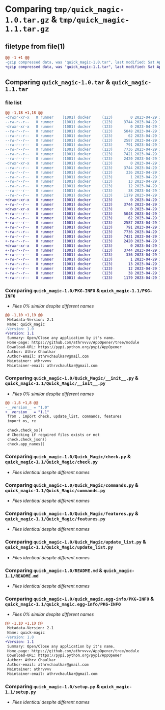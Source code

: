 # Comparing `tmp/quick_magic-1.0.tar.gz` & `tmp/quick_magic-1.1.tar.gz`

## filetype from file(1)

```diff
@@ -1 +1 @@
-gzip compressed data, was "quick_magic-1.0.tar", last modified: Sat Apr 29 15:52:23 2023, max compression
+gzip compressed data, was "quick_magic-1.1.tar", last modified: Sat Apr 29 16:02:16 2023, max compression
```

## Comparing `quick_magic-1.0.tar` & `quick_magic-1.1.tar`

### file list

```diff
@@ -1,18 +1,18 @@
-drwxr-xr-x   0 runner    (1001) docker     (123)        0 2023-04-29 15:52:23.630049 quick_magic-1.0/
--rw-r--r--   0 runner    (1001) docker     (123)     3744 2023-04-29 15:52:23.630049 quick_magic-1.0/PKG-INFO
-drwxr-xr-x   0 runner    (1001) docker     (123)        0 2023-04-29 15:52:23.630049 quick_magic-1.0/Quick_Magic/
--rw-r--r--   0 runner    (1001) docker     (123)     5048 2023-04-29 15:52:12.000000 quick_magic-1.0/Quick_Magic/__init__.py
--rw-r--r--   0 runner    (1001) docker     (123)       62 2023-04-29 15:52:12.000000 quick_magic-1.0/Quick_Magic/__main__.py
--rw-r--r--   0 runner    (1001) docker     (123)     2587 2023-04-29 15:52:12.000000 quick_magic-1.0/Quick_Magic/check.py
--rw-r--r--   0 runner    (1001) docker     (123)      791 2023-04-29 15:52:12.000000 quick_magic-1.0/Quick_Magic/commands.py
--rw-r--r--   0 runner    (1001) docker     (123)     7736 2023-04-29 15:52:12.000000 quick_magic-1.0/Quick_Magic/features.py
--rw-r--r--   0 runner    (1001) docker     (123)     7421 2023-04-29 15:52:12.000000 quick_magic-1.0/Quick_Magic/update_list.py
--rw-r--r--   0 runner    (1001) docker     (123)     2420 2023-04-29 15:52:12.000000 quick_magic-1.0/README.md
-drwxr-xr-x   0 runner    (1001) docker     (123)        0 2023-04-29 15:52:23.630049 quick_magic-1.0/quick_magic.egg-info/
--rw-r--r--   0 runner    (1001) docker     (123)     3744 2023-04-29 15:52:23.000000 quick_magic-1.0/quick_magic.egg-info/PKG-INFO
--rw-r--r--   0 runner    (1001) docker     (123)      336 2023-04-29 15:52:23.000000 quick_magic-1.0/quick_magic.egg-info/SOURCES.txt
--rw-r--r--   0 runner    (1001) docker     (123)        1 2023-04-29 15:52:23.000000 quick_magic-1.0/quick_magic.egg-info/dependency_links.txt
--rw-r--r--   0 runner    (1001) docker     (123)       13 2023-04-29 15:52:23.000000 quick_magic-1.0/quick_magic.egg-info/requires.txt
--rw-r--r--   0 runner    (1001) docker     (123)       12 2023-04-29 15:52:23.000000 quick_magic-1.0/quick_magic.egg-info/top_level.txt
--rw-r--r--   0 runner    (1001) docker     (123)       38 2023-04-29 15:52:23.630049 quick_magic-1.0/setup.cfg
--rw-r--r--   0 runner    (1001) docker     (123)     1179 2023-04-29 15:52:12.000000 quick_magic-1.0/setup.py
+drwxr-xr-x   0 runner    (1001) docker     (123)        0 2023-04-29 16:02:16.089177 quick_magic-1.1/
+-rw-r--r--   0 runner    (1001) docker     (123)     3744 2023-04-29 16:02:16.089177 quick_magic-1.1/PKG-INFO
+drwxr-xr-x   0 runner    (1001) docker     (123)        0 2023-04-29 16:02:16.085177 quick_magic-1.1/Quick_Magic/
+-rw-r--r--   0 runner    (1001) docker     (123)     5048 2023-04-29 16:02:06.000000 quick_magic-1.1/Quick_Magic/__init__.py
+-rw-r--r--   0 runner    (1001) docker     (123)       62 2023-04-29 16:02:06.000000 quick_magic-1.1/Quick_Magic/__main__.py
+-rw-r--r--   0 runner    (1001) docker     (123)     2587 2023-04-29 16:02:06.000000 quick_magic-1.1/Quick_Magic/check.py
+-rw-r--r--   0 runner    (1001) docker     (123)      791 2023-04-29 16:02:06.000000 quick_magic-1.1/Quick_Magic/commands.py
+-rw-r--r--   0 runner    (1001) docker     (123)     7736 2023-04-29 16:02:06.000000 quick_magic-1.1/Quick_Magic/features.py
+-rw-r--r--   0 runner    (1001) docker     (123)     7421 2023-04-29 16:02:06.000000 quick_magic-1.1/Quick_Magic/update_list.py
+-rw-r--r--   0 runner    (1001) docker     (123)     2420 2023-04-29 16:02:06.000000 quick_magic-1.1/README.md
+drwxr-xr-x   0 runner    (1001) docker     (123)        0 2023-04-29 16:02:16.089177 quick_magic-1.1/quick_magic.egg-info/
+-rw-r--r--   0 runner    (1001) docker     (123)     3744 2023-04-29 16:02:16.000000 quick_magic-1.1/quick_magic.egg-info/PKG-INFO
+-rw-r--r--   0 runner    (1001) docker     (123)      336 2023-04-29 16:02:16.000000 quick_magic-1.1/quick_magic.egg-info/SOURCES.txt
+-rw-r--r--   0 runner    (1001) docker     (123)        1 2023-04-29 16:02:16.000000 quick_magic-1.1/quick_magic.egg-info/dependency_links.txt
+-rw-r--r--   0 runner    (1001) docker     (123)       13 2023-04-29 16:02:16.000000 quick_magic-1.1/quick_magic.egg-info/requires.txt
+-rw-r--r--   0 runner    (1001) docker     (123)       12 2023-04-29 16:02:16.000000 quick_magic-1.1/quick_magic.egg-info/top_level.txt
+-rw-r--r--   0 runner    (1001) docker     (123)       38 2023-04-29 16:02:16.089177 quick_magic-1.1/setup.cfg
+-rw-r--r--   0 runner    (1001) docker     (123)     1179 2023-04-29 16:02:06.000000 quick_magic-1.1/setup.py
```

### Comparing `quick_magic-1.0/PKG-INFO` & `quick_magic-1.1/PKG-INFO`

 * *Files 0% similar despite different names*

```diff
@@ -1,10 +1,10 @@
 Metadata-Version: 2.1
 Name: quick_magic
-Version: 1.0
+Version: 1.1
 Summary: Open/Close any application by it's name.
 Home-page: https://github.com/athrvvvv/AppOpener/tree/module
 Download-URL: https://pypi.python.org/pypi/AppOpener
 Author: Athrv Chaulkar
 Author-email: athrvchaulkar@gmail.com
 Maintainer: athrvvvv
 Maintainer-email: athrvchaulkar@gmail.com
```

### Comparing `quick_magic-1.0/Quick_Magic/__init__.py` & `quick_magic-1.1/Quick_Magic/__init__.py`

 * *Files 0% similar despite different names*

```diff
@@ -1,8 +1,8 @@
-__version__ = "1.0"
+__version__ = "1.1"
 from . import check, update_list, commands, features
 import os, re
 
 check.check_os()
 # Checking if required files exists or not
 check.check_json()
 check.app_names()
```

### Comparing `quick_magic-1.0/Quick_Magic/check.py` & `quick_magic-1.1/Quick_Magic/check.py`

 * *Files identical despite different names*

### Comparing `quick_magic-1.0/Quick_Magic/commands.py` & `quick_magic-1.1/Quick_Magic/commands.py`

 * *Files identical despite different names*

### Comparing `quick_magic-1.0/Quick_Magic/features.py` & `quick_magic-1.1/Quick_Magic/features.py`

 * *Files identical despite different names*

### Comparing `quick_magic-1.0/Quick_Magic/update_list.py` & `quick_magic-1.1/Quick_Magic/update_list.py`

 * *Files identical despite different names*

### Comparing `quick_magic-1.0/README.md` & `quick_magic-1.1/README.md`

 * *Files identical despite different names*

### Comparing `quick_magic-1.0/quick_magic.egg-info/PKG-INFO` & `quick_magic-1.1/quick_magic.egg-info/PKG-INFO`

 * *Files 0% similar despite different names*

```diff
@@ -1,10 +1,10 @@
 Metadata-Version: 2.1
 Name: quick-magic
-Version: 1.0
+Version: 1.1
 Summary: Open/Close any application by it's name.
 Home-page: https://github.com/athrvvvv/AppOpener/tree/module
 Download-URL: https://pypi.python.org/pypi/AppOpener
 Author: Athrv Chaulkar
 Author-email: athrvchaulkar@gmail.com
 Maintainer: athrvvvv
 Maintainer-email: athrvchaulkar@gmail.com
```

### Comparing `quick_magic-1.0/setup.py` & `quick_magic-1.1/setup.py`

 * *Files identical despite different names*

